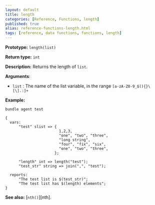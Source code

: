 ```yaml
---
layout: default
title: length
categories: [Reference, Functions, length]
published: true
alias: reference-functions-length.html
tags: [reference, data functions, functions, length]
---
```


**Prototype:** `length(list)`

**Return type:** `int`

**Description:** Returns the length of `list`.

**Arguments**:

* `list` : The name of the list variable, in the range
`[a-zA-Z0-9_$(){}\[\].:]+`

**Example:**

```cf3
bundle agent test

{
  vars:
      "test" slist => {
                        1,2,3,
                        "one", "two", "three",
                        "long string",
                        "four", "fix", "six",
                        "one", "two", "three",
                      };

      "length" int => length("test");
      "test_str" string => join(",", "test");

  reports:
      "The test list is $(test_str)";
      "The test list has $(length) elements";
}
```

**See also:** [`nth()`][nth].
